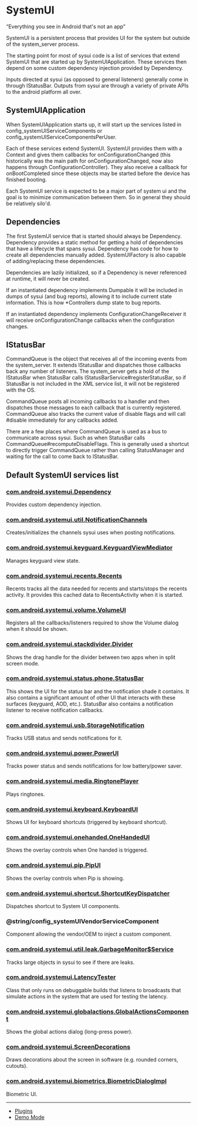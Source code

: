 # SystemUI

“Everything you see in Android that's not an app”

SystemUI is a persistent process that provides UI for the system but outside
of the system_server process.

The starting point for most of sysui code is a list of services that extend
SystemUI that are started up by SystemUIApplication. These services then depend
on some custom dependency injection provided by Dependency.

Inputs directed at sysui (as opposed to general listeners) generally come in
through IStatusBar. Outputs from sysui are through a variety of private APIs to
the android platform all over.

## SystemUIApplication

When SystemUIApplication starts up, it will start up the services listed in
config_systemUIServiceComponents or config_systemUIServiceComponentsPerUser.

Each of these services extend SystemUI. SystemUI provides them with a Context
and gives them callbacks for onConfigurationChanged (this historically was
the main path for onConfigurationChanged, now also happens through
ConfigurationController). They also receive a callback for onBootCompleted
since these objects may be started before the device has finished booting.

Each SystemUI service is expected to be a major part of system ui and the
goal is to minimize communication between them. So in general they should be
relatively silo'd.

## Dependencies

The first SystemUI service that is started should always be Dependency.
Dependency provides a static method for getting a hold of dependencies that
have a lifecycle that spans sysui. Dependency has code for how to create all
dependencies manually added. SystemUIFactory is also capable of
adding/replacing these dependencies.

Dependencies are lazily initialized, so if a Dependency is never referenced at
runtime, it will never be created.

If an instantiated dependency implements Dumpable it will be included in dumps
of sysui (and bug reports), allowing it to include current state information.
This is how \*Controllers dump state to bug reports.

If an instantiated dependency implements ConfigurationChangeReceiver it will
receive onConfigurationChange callbacks when the configuration changes.

## IStatusBar

CommandQueue is the object that receives all of the incoming events from the
system_server. It extends IStatusBar and dispatches those callbacks back any
number of listeners. The system_server gets a hold of the IStatusBar when
StatusBar calls IStatusBarService#registerStatusBar, so if StatusBar is not
included in the XML service list, it will not be registered with the OS.

CommandQueue posts all incoming callbacks to a handler and then dispatches
those messages to each callback that is currently registered. CommandQueue
also tracks the current value of disable flags and will call #disable
immediately for any callbacks added.

There are a few places where CommandQueue is used as a bus to communicate
across sysui. Such as when StatusBar calls CommandQueue#recomputeDisableFlags.
This is generally used a shortcut to directly trigger CommandQueue rather than
calling StatusManager and waiting for the call to come back to IStatusBar.

## Default SystemUI services list

### [com.android.systemui.Dependency](/packages/SystemUI/src/com/android/systemui/Dependency.java)

Provides custom dependency injection.

### [com.android.systemui.util.NotificationChannels](/packages/SystemUI/src/com/android/systemui/util/NotificationChannels.java)

Creates/initializes the channels sysui uses when posting notifications.

### [com.android.systemui.keyguard.KeyguardViewMediator](/packages/SystemUI/src/com/android/systemui/keyguard/KeyguardViewMediator.java)

Manages keyguard view state.

### [com.android.systemui.recents.Recents](/packages/SystemUI/src/com/android/systemui/recents/Recents.java)

Recents tracks all the data needed for recents and starts/stops the recents
activity. It provides this cached data to RecentsActivity when it is started.

### [com.android.systemui.volume.VolumeUI](/packages/SystemUI/src/com/android/systemui/volume/VolumeUI.java)

Registers all the callbacks/listeners required to show the Volume dialog when
it should be shown.

### [com.android.systemui.stackdivider.Divider](/packages/SystemUI/src/com/android/systemui/stackdivider/Divider.java)

Shows the drag handle for the divider between two apps when in split screen
mode.

### [com.android.systemui.status.phone.StatusBar](/packages/SystemUI/src/com/android/systemui/status/phone/StatusBar.java)

This shows the UI for the status bar and the notification shade it contains.
It also contains a significant amount of other UI that interacts with these
surfaces (keyguard, AOD, etc.). StatusBar also contains a notification listener
to receive notification callbacks.

### [com.android.systemui.usb.StorageNotification](/packages/SystemUI/src/com/android/systemui/usb/StorageNotification.java)

Tracks USB status and sends notifications for it.

### [com.android.systemui.power.PowerUI](/packages/SystemUI/src/com/android/systemui/power/PowerUI.java)

Tracks power status and sends notifications for low battery/power saver.

### [com.android.systemui.media.RingtonePlayer](/packages/SystemUI/src/com/android/systemui/media/RingtonePlayer.java)

Plays ringtones.

### [com.android.systemui.keyboard.KeyboardUI](/packages/SystemUI/src/com/android/systemui/keyboard/KeyboardUI.java)

Shows UI for keyboard shortcuts (triggered by keyboard shortcut).

### [com.android.systemui.onehanded.OneHandedUI](/packages/SystemUI/src/com/android/systemui/onehanded/OneHandedUI.java)

Shows the overlay controls when One handed is triggered.

### [com.android.systemui.pip.PipUI](/packages/SystemUI/src/com/android/systemui/pip/PipUI.java)

Shows the overlay controls when Pip is showing.

### [com.android.systemui.shortcut.ShortcutKeyDispatcher](/packages/SystemUI/src/com/android/systemui/shortcut/ShortcutKeyDispatcher.java)

Dispatches shortcut to System UI components.

### @string/config_systemUIVendorServiceComponent

Component allowing the vendor/OEM to inject a custom component.

### [com.android.systemui.util.leak.GarbageMonitor$Service](/packages/SystemUI/src/com/android/systemui/util/leak/GarbageMonitor.java)

Tracks large objects in sysui to see if there are leaks.

### [com.android.systemui.LatencyTester](/packages/SystemUI/src/com/android/systemui/LatencyTester.java)

Class that only runs on debuggable builds that listens to broadcasts that
simulate actions in the system that are used for testing the latency.

### [com.android.systemui.globalactions.GlobalActionsComponent](/packages/SystemUI/src/com/android/systemui/globalactions/GlobalActionsComponent.java)

Shows the global actions dialog (long-press power).

### [com.android.systemui.ScreenDecorations](/packages/SystemUI/src/com/android/systemui/ScreenDecorations.java)

Draws decorations about the screen in software (e.g. rounded corners, cutouts).

### [com.android.systemui.biometrics.BiometricDialogImpl](/packages/SystemUI/src/com/android/systemui/biometrics/BiometricDialogImpl.java)

Biometric UI.

---

 * [Plugins](/packages/SystemUI/docs/plugins.md)
 * [Demo Mode](/packages/SystemUI/docs/demo_mode.md)
